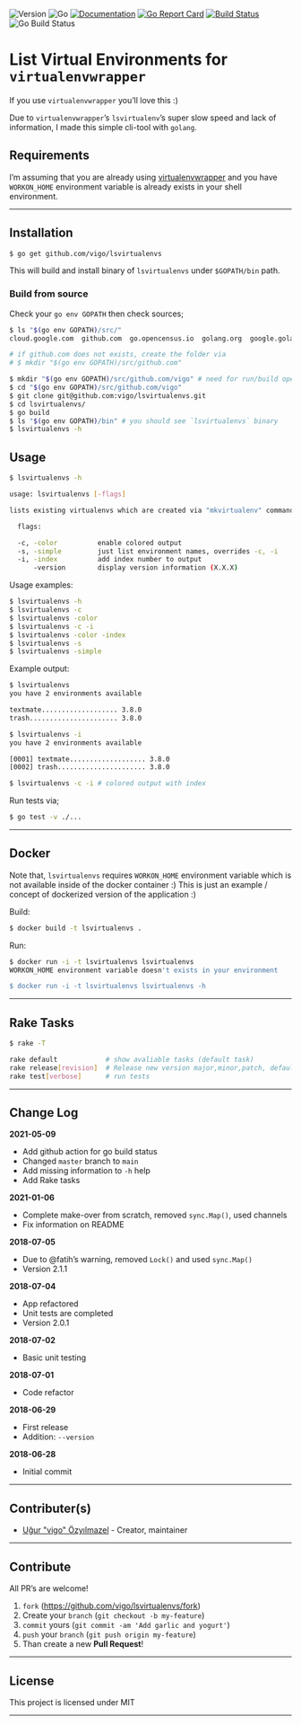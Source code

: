![Version](https://img.shields.io/badge/version-3.0.1-yellow.svg)
![Go](https://img.shields.io/badge/golang-1.16.3-black.svg)
[![Documentation](https://godoc.org/github.com/vigo/lsvirtualenvs?status.svg)](https://pkg.go.dev/github.com/vigo/lsvirtualenvs)
[![Go Report Card](https://goreportcard.com/badge/github.com/vigo/lsvirtualenvs)](https://goreportcard.com/report/github.com/vigo/lsvirtualenvs)
[![Build Status](https://travis-ci.org/vigo/lsvirtualenvs.svg?branch=main)](https://travis-ci.org/vigo/lsvirtualenvs)
![Go Build Status](https://github.com/vigo/lsvirtualenvs/actions/workflows/go.yml/badge.svg)

# List Virtual Environments for `virtualenvwrapper`

If you use `virtualenvwrapper` you’ll love this :)

Due to `virtualenvwrapper`’s `lsvirtualenv`’s super slow speed and lack of
information, I made this simple cli-tool with `golang`.


## Requirements

I’m assuming that you are already using [virtualenvwrapper][virtualenvwrapper]
and you have `WORKON_HOME` environment variable is already exists in your
shell environment.

---

## Installation

```bash
$ go get github.com/vigo/lsvirtualenvs
```

This will build and install binary of `lsvirtualenvs` under `$GOPATH/bin` path.

### Build from source

Check your `go env GOPATH` then check sources;

```bash
$ ls "$(go env GOPATH)/src/"
cloud.google.com  github.com  go.opencensus.io  golang.org  google.golang.org

# if github.com does not exists, create the folder via
# $ mkdir "$(go env GOPATH)/src/github.com"

$ mkdir "$(go env GOPATH)/src/github.com/vigo" # need for run/build operations
$ cd "$(go env GOPATH)/src/github.com/vigo"
$ git clone git@github.com:vigo/lsvirtualenvs.git
$ cd lsvirtualenvs/
$ go build
$ ls "$(go env GOPATH)/bin" # you should see `lsvirtualenvs` binary
$ lsvirtualenvs -h
```

## Usage

```bash
$ lsvirtualenvs -h

usage: lsvirtualenvs [-flags]

lists existing virtualenvs which are created via "mkvirtualenv" command.

  flags:

  -c, -color          enable colored output
  -s, -simple         just list environment names, overrides -c, -i
  -i, -index          add index number to output
      -version        display version information (X.X.X)
```

Usage examples:

```bash
$ lsvirtualenvs -h
$ lsvirtualenvs -c
$ lsvirtualenvs -color
$ lsvirtualenvs -c -i
$ lsvirtualenvs -color -index
$ lsvirtualenvs -s
$ lsvirtualenvs -simple
```

Example output:

```bash
$ lsvirtualenvs
you have 2 environments available

textmate................... 3.8.0
trash...................... 3.8.0

$ lsvirtualenvs -i
you have 2 environments available

[0001] textmate................... 3.8.0
[0002] trash...................... 3.8.0

$ lsvirtualenvs -c -i # colored output with index
```

Run tests via;

```bash
$ go test -v ./...
```

---

## Docker

Note that, `lsvirtualenvs` requires `WORKON_HOME` environment variable which is
not available inside of the docker container :) This is just an example / concept
of dockerized version of the application :)

Build:

```bash
$ docker build -t lsvirtualenvs .
```

Run:

```bash
$ docker run -i -t lsvirtualenvs lsvirtualenvs
WORKON_HOME environment variable doesn't exists in your environment

$ docker run -i -t lsvirtualenvs lsvirtualenvs -h
```

---

## Rake Tasks

```bash
$ rake -T

rake default            # show avaliable tasks (default task)
rake release[revision]  # Release new version major,minor,patch, default: patch
rake test[verbose]      # run tests
```

---

## Change Log

**2021-05-09**

- Add github action for go build status
- Changed `master` branch to `main`
- Add missing information to `-h` help
- Add Rake tasks

**2021-01-06**

- Complete make-over from scratch, removed `sync.Map()`, used channels
- Fix information on README

**2018-07-05**

- Due to @fatih’s warning, removed `Lock()` and used `sync.Map()`
- Version 2.1.1

**2018-07-04**

- App refactored
- Unit tests are completed
- Version 2.0.1

**2018-07-02**

- Basic unit testing

**2018-07-01**

- Code refactor

**2018-06-29**

- First release
- Addition: `--version`

**2018-06-28**

- Initial commit

---

## Contributer(s)

* [Uğur "vigo" Özyılmazel](https://github.com/vigo) - Creator, maintainer

---

## Contribute

All PR’s are welcome!

1. `fork` (https://github.com/vigo/lsvirtualenvs/fork)
1. Create your `branch` (`git checkout -b my-feature`)
1. `commit` yours (`git commit -am 'Add garlic and yogurt'`)
1. `push` your `branch` (`git push origin my-feature`)
1. Than create a new **Pull Request**!

---

## License

This project is licensed under MIT

---


[virtualenvwrapper]: https://virtualenvwrapper.readthedocs.io/en/latest/